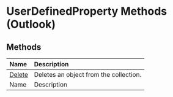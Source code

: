 
# UserDefinedProperty Methods (Outlook)

## Methods



|**Name**|**Description**|
|:-----|:-----|
| [Delete](84dc025d-845c-e540-3cc9-b32e621853f5.md)|Deletes an object from the collection.|
|Name|Description|
